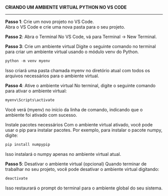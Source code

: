 **CRIANDO UM AMBIENTE VIRTUAL PYTHON NO VS CODE**

------------



**Passo 1**: Crie um novo projeto no VS Code.<br>
Abra o VS Code e crie uma nova pasta para o seu projeto.

**Passo 2**: Abra o Terminal
No VS Code, vá para Terminal -> New Terminal.

**Passo 3**: Crie um ambiente virtual
Digite o seguinte comando no terminal para criar um ambiente virtual usando o módulo venv do Python. 

```python
python -m venv myenv
```
Isso criará uma pasta chamada myenv no diretório atual com todos os arquivos necessários para o ambiente virtual.

**Passo 4**: Ative o ambiente virtual
No terminal, digite o seguinte comando para ativar o ambiente virtual:

```python
myenv\Scripts\activate
```
Você verá (myenv) no início da linha de comando, indicando que o ambiente foi ativado com sucesso.

Instale pacotes necessários
Com o ambiente virtual ativado, você pode usar o pip para instalar pacotes. Por exemplo, para instalar o pacote numpy, digite:

```python
pip install numpypip 
```
Isso instalará o numpy apenas no ambiente virtual atual.

**Passo 5**: Desativar o ambiente virtual (opcional)
Quando terminar de trabalhar no seu projeto, você pode desativar o ambiente virtual digitando:

```python
deactivate

```
Isso restaurará o prompt do terminal para o ambiente global do seu sistema.
